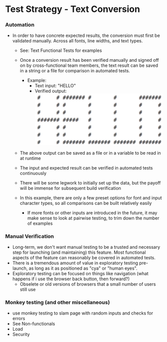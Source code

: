 # Test Strategy - Text Conversion

### Automation
* In order to have concrete expected results, the conversion must first be validated manually. Across all fonts, line widths, and text types.
    * See: Text Functional Tests for examples
    * Once a conversion result has been verified manually and signed off on by cross-functional team members,
        the text result can be saved in a string or a file for comparison in automated tests.
        * Example:
          * Text input: "HELLO"
          * Verified output:
          ![alt text](./images/hello.png "Hello")

    * The above output can be saved as a file or in a variable to be read in at runtime
    * The input and expected result can be verified in automated tests continuously
    * There will be some legwork to initially set up the data, but the payoff will be immense for subsequent build verification
    * In this example, there are only a few preset options for font and input character types, so all comparisons can be built relatively easily
        * If more fonts or other inputs are introduced in the future, it may make sense to look at pairwise testing, to trim down the number of examples

### Manual Verification
  * Long-term, we don't want manual testing to be a trusted and necessary step for launching (and maintaining) this feature. Most functional aspects of the feature can reasonably be covered in automated tests.
  * There is a tremendous amount of value in exploratory testing pre-launch, as long as it as positioned as "cya" or "human eyes".
  * Exploratory testing can be focused on things like navigation (what happens if i use the browser back button, then forward?)
    * Obselete or old versions of browsers that a small number of users still use

### Monkey testing (and other miscellaneous)
  * use monkey testing to slam page with random inputs and checks for errors
  * See Non-functionals
  * Load
  * Security
